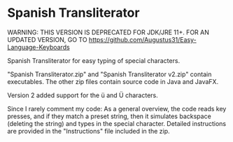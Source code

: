 # Spanish Transliterator

WARNING: THIS VERSION IS DEPRECATED FOR JDK/JRE 11+. FOR AN UPDATED VERSION, GO TO https://github.com/Augustus31/Easy-Language-Keyboards

Spanish Transliterator for easy typing of special characters.

"Spanish Transliterator.zip" and "Spanish Transliterator v2.zip" contain executables.
The other zip files contain source code in Java and JavaFX. 

Version 2 added support for the ü and Ü characters.

Since I rarely comment my code:
As a general overview, the code reads key presses, and if they match a preset string, then it simulates backspace (deleting the string) and types in the special character.
Detailed instructions are provided in the "Instructions" file included in the zip.
